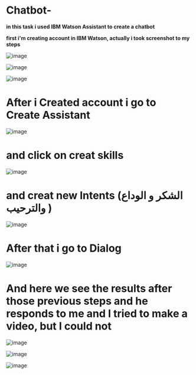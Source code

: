 # Chatbot-

**in this task i used IBM Watson Assistant to create a chatbot**


**first i'm creating account in IBM Watson, actually i took screenshot to my steps**



![image](https://user-images.githubusercontent.com/47922255/126857685-4e06e7b5-ffe3-4f03-b824-8a789fff90d8.png)


![image](https://user-images.githubusercontent.com/47922255/126857687-ead61765-5e23-440a-a8fa-88a12f236c2a.png)


![image](https://user-images.githubusercontent.com/47922255/126857691-09e17921-60e5-402d-adb9-fa69c6f9e758.png)


# After i Created account i go to Create Assistant

![image](https://user-images.githubusercontent.com/47922255/126857697-46623af6-3107-4946-b326-9043385f85d8.png)

# and click on creat skills

![image](https://user-images.githubusercontent.com/47922255/126857701-3ea65330-59c9-476f-8b86-21bef1d9ac9f.png)

# and creat new Intents (الشكر و الوداع والترحيب )

![image](https://user-images.githubusercontent.com/47922255/126857839-e9ca8dc9-ca31-42d0-9092-29e0d60615f6.png)

# After that i go to Dialog 

![image](https://user-images.githubusercontent.com/47922255/126857705-57966dce-5727-458c-8686-5cec9a06b80d.png)

# And here we see the results after those previous steps and he responds to me and I tried to make a video, but I could not

![image](https://user-images.githubusercontent.com/47922255/126857706-16953c48-764e-4c1c-8a15-9b4dfc4fc54f.png)

![image](https://user-images.githubusercontent.com/47922255/126857994-dce98d0f-8eb6-4319-8a08-dff825ce3f28.png)


![image](https://user-images.githubusercontent.com/47922255/126857709-41a5b365-4e44-4dd2-ac75-15680c2709dd.png)


